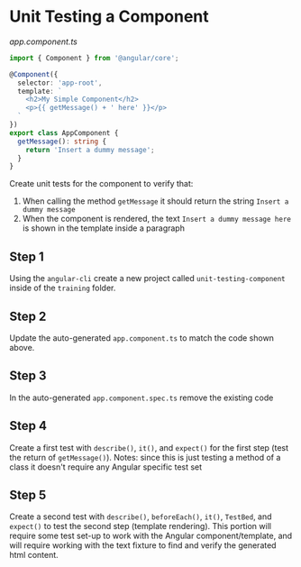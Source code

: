 # Unit Testing a Component

_app.component.ts_

```ts
import { Component } from '@angular/core';

@Component({
  selector: 'app-root',
  template: `
    <h2>My Simple Component</h2>
    <p>{{ getMessage() + ' here' }}</p>
  `
})
export class AppComponent {
  getMessage(): string {
    return 'Insert a dummy message';
  }
}
```

Create unit tests for the component to verify that:

1. When calling the method `getMessage` it should return the string `Insert a dummy message`
2. When the component is rendered, the text `Insert a dummy message here` is shown in the template inside a paragraph

## Step 1

Using the `angular-cli` create a new project called `unit-testing-component` inside of the `training` folder.

## Step 2

Update the auto-generated `app.component.ts` to match the code shown above.

## Step 3

In the auto-generated `app.component.spec.ts` remove the existing code

## Step 4 

Create a first test with `describe()`, `it()`, and `expect()` for the first step (test the return of `getMessage()`).  Notes: since this is just testing a method of a class it doesn't require any Angular specific test set

## Step 5

Create a second test with `describe()`, `beforeEach()`, `it()`, `TestBed`, and `expect()` to test the second step (template rendering).  This portion will require some test set-up to work with the Angular component/template, and will require working with the text fixture to find and verify the generated html content.